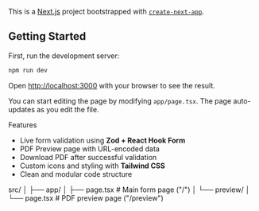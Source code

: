This is a [Next.js](https://nextjs.org) project bootstrapped with [`create-next-app`](https://nextjs.org/docs/app/api-reference/cli/create-next-app).

## Getting Started

First, run the development server:

```bash
npm run dev

```

Open [http://localhost:3000](http://localhost:3000) with your browser to see the result.

You can start editing the page by modifying `app/page.tsx`. The page auto-updates as you edit the file.

 Features

- Live form validation using **Zod + React Hook Form**
- PDF Preview page with URL-encoded data
- Download PDF after successful validation
- Custom icons and styling with **Tailwind CSS**
- Clean and modular code structure

src/
│
├── app/
│ ├── page.tsx # Main form page ("/")
│ └── preview/
│ └── page.tsx # PDF preview page ("/preview")